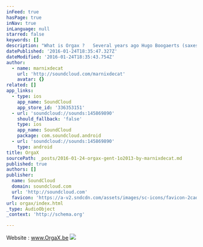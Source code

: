 ```yaml
---
inFeed: true
hasPage: true
inNav: true
inLanguage: null
starred: false
keywords: []
description: "What is Orgax ?   Several years ago Hugo Boogaerts (saxes) and Marnix De Cat (pipe-organ) met eachother on an improvisation-session. This session was recorded and the sound was rather mindblowing : From etheric sound to rough and powerfull ! The mix of both musicians' background makes each concert an exciting adventure to step in !"
datePublished: '2016-01-24T18:35:47.327Z'
dateModified: '2016-01-24T18:35:43.754Z'
author:
  - name: marnixdecat
    url: 'http://soundcloud.com/marnixdecat'
    avatar: {}
related: []
app_links:
  - type: ios
    app_name: SoundCloud
    app_store_id: '336353151'
  - url: 'soundcloud://sounds:145869890'
    should_fallback: 'false'
    type: ios
    app_name: SoundCloud
    package: com.soundcloud.android
  - url: 'soundcloud://sounds:145869890'
    type: android
title: OrgaX
sourcePath: _posts/2016-01-24-orgax-gent-1o2013-by-marnixdecat.md
published: true
authors: []
publisher:
  name: SoundCloud
  domain: soundcloud.com
  url: 'http://soundcloud.com'
  favicon: 'https://a-v2.sndcdn.com/assets/images/sc-icons/favicon-2cadd14b.ico'
url: orgax/index.html
_type: AudioObject
_context: 'http://schema.org'

---
```

Website : www.OrgaX.be
![](https://s3-us-west-2.amazonaws.com/the-grid-img/p/2e04950b0262650b809882479ffc4bfd741bdc8b.jpg)